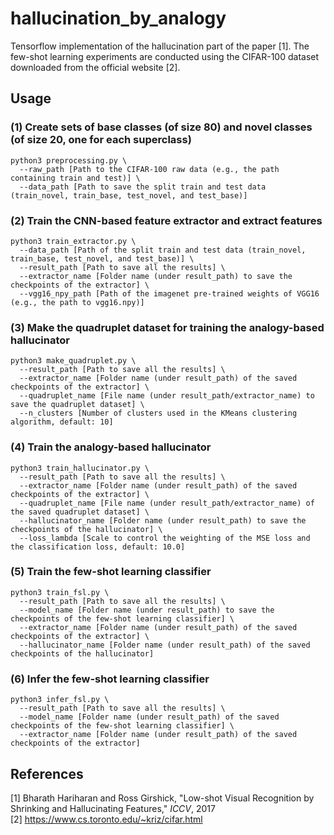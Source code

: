 # hallucination_by_analogy
Tensorflow implementation of the hallucination part of the paper [1]. The few-shot learning experiments are conducted using the CIFAR-100 dataset downloaded from the official website [2].

## Usage
### (1) Create sets of base classes (of size 80) and novel classes (of size 20, one for each superclass)
```
python3 preprocessing.py \
  --raw_path [Path to the CIFAR-100 raw data (e.g., the path containing train and test)] \
  --data_path [Path to save the split train and test data (train_novel, train_base, test_novel, and test_base)]
```

### (2) Train the CNN-based feature extractor and extract features
```
python3 train_extractor.py \
  --data_path [Path of the split train and test data (train_novel, train_base, test_novel, and test_base)] \
  --result_path [Path to save all the results] \
  --extractor_name [Folder name (under result_path) to save the checkpoints of the extractor] \
  --vgg16_npy_path [Path of the imagenet pre-trained weights of VGG16 (e.g., the path to vgg16.npy)]
```

### (3) Make the quadruplet dataset for training the analogy-based hallucinator
```
python3 make_quadruplet.py \
  --result_path [Path to save all the results] \
  --extractor_name [Folder name (under result_path) of the saved checkpoints of the extractor] \
  --quadruplet_name [File name (under result_path/extractor_name) to save the quadruplet dataset] \
  --n_clusters [Number of clusters used in the KMeans clustering algorithm, default: 10]
```

### (4) Train the analogy-based hallucinator
```
python3 train_hallucinator.py \
  --result_path [Path to save all the results] \
  --extractor_name [Folder name (under result_path) of the saved checkpoints of the extractor] \
  --quadruplet_name [File name (under result_path/extractor_name) of the saved quadruplet dataset] \
  --hallucinator_name [Folder name (under result_path) to save the checkpoints of the hallucinator] \
  --loss_lambda [Scale to control the weighting of the MSE loss and the classification loss, default: 10.0]
```

### (5) Train the few-shot learning classifier
```
python3 train_fsl.py \
  --result_path [Path to save all the results] \
  --model_name [Folder name (under result_path) to save the checkpoints of the few-shot learning classifier] \
  --extractor_name [Folder name (under result_path) of the saved checkpoints of the extractor] \
  --hallucinator_name [Folder name (under result_path) of the saved checkpoints of the hallucinator]
```

### (6) Infer the few-shot learning classifier
```
python3 infer_fsl.py \
  --result_path [Path to save all the results] \
  --model_name [Folder name (under result_path) of the saved checkpoints of the few-shot learning classifier] \
  --extractor_name [Folder name (under result_path) of the saved checkpoints of the extractor]
```

## References
[1] Bharath Hariharan and Ross Girshick, "Low-shot Visual Recognition by Shrinking and Hallucinating Features," *ICCV*, 2017  
[2] https://www.cs.toronto.edu/~kriz/cifar.html  